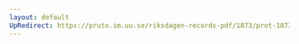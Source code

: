 ```yaml
---
layout: default
UpRedirect: https://pruto.im.uu.se/riksdagen-records-pdf/1873/prot-1873--fk--512.pdf
---
```

